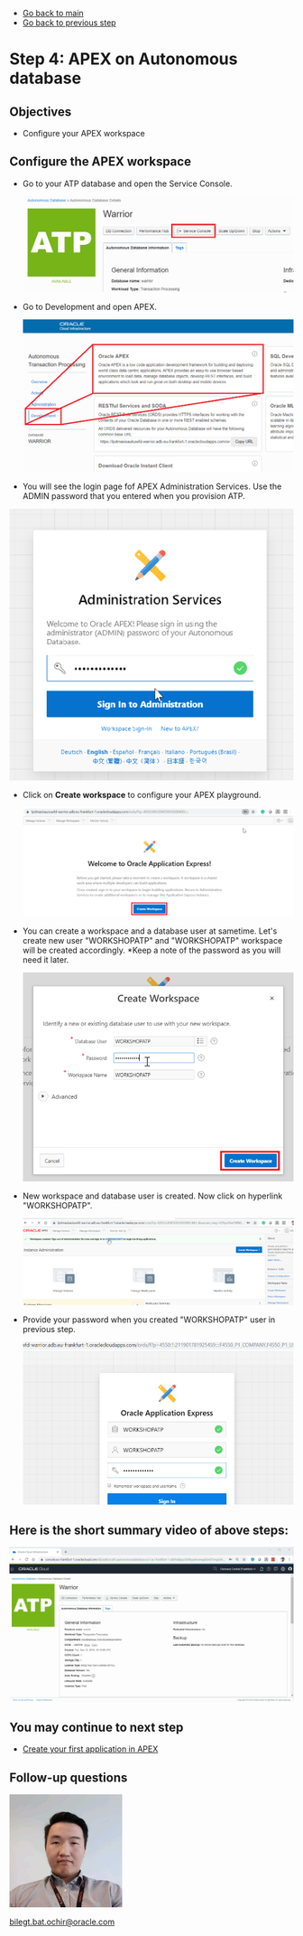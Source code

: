 - [Go back to main](/README.md)
- [Go back to previous step](/step3.md)

# Step 4: APEX on Autonomous database
## Objectives
- Configure your APEX workspace

## Configure the APEX workspace

- Go to your ATP database and open the Service Console.

  ![](./images/step4/1.apex.PNG)
  
- Go to Development and open APEX.
  
  ![](./images/step4/1.apex-cont1.PNG)
  
-  You will see the login page fof APEX Administration Services. Use the ADMIN password that you entered when you provision ATP.

  ![](./images/step4/1.apex-cont2.PNG)

- Click on **Create workspace** to configure your APEX playground.
  
  ![](./images/step4/1.apex-cont3.PNG)

- You can create a workspace and a database user at sametime. Let's create new user "WORKSHOPATP" and "WORKSHOPATP" workspace will be created accordingly.
    *Keep a note of the password as you will need it later.

  ![](./images/step4/1.apex-cont4.PNG)
  
- New workspace and database user is created. Now click on hyperlink "WORKSHOPATP".

  ![](./images/step4/1.apex-cont5.PNG)
  
- Provide your password when you created "WORKSHOPATP" user in previous step.

  ![](./images/step4/1.apex-cont6.PNG)

## Here is the short summary video of above steps:

  ![](./images/step4/1.apex.gif)

## You may continue to next step 
- [Create your first application in APEX](step5.md)

## Follow-up questions

![](./images/bilegt.jpg)

[bilegt.bat.ochir@oracle.com](mailto:bilegt.bat.ochir@oracle.com)
